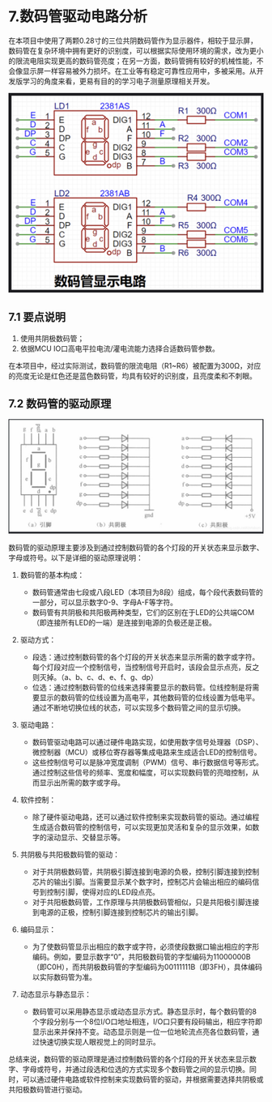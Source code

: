 # 7.数码管驱动电路分析

在本项目中使用了两颗0.28寸的三位共阴数码管作为显示器件，相较于显示屏，数码管在复杂环境中拥有更好的识别度，可以根据实际使用环境的需求，改为更小的限流电阻实现更高的数码管亮度；在另一方面，数码管拥有较好的机械性能，不会像显示屏一样容易被外力损坏。在工业等有稳定可靠性应用中，多被采用。从开发版学习的角度来看，更易有目的的学习电子测量原理相关开发。

<img src="https://raw.githubusercontent.com/hazy1k/My-drawing-bed/main/2024/11/21-19-19-21-屏幕截图%202024-11-21%20191911.png" title="" alt="屏幕截图 2024-11-21 191911.png" width="529">

## 7.1 要点说明

1. 使用共阴极数码管；
2. 依据MCU IO口高电平拉电流/灌电流能力选择合适数码管参数。

在本项目中，经过实际测试，数码管的限流电阻（R1~R6）被配置为300Ω，对应的亮度无论是红色还是蓝色数码管，均具有较好的识别度，且亮度柔和不刺眼。

## 7.2 数码管的驱动原理

<img src="https://raw.githubusercontent.com/hazy1k/My-drawing-bed/main/2024/11/21-19-21-38-屏幕截图%202024-11-21%20192134.png" title="" alt="屏幕截图 2024-11-21 192134.png" width="543">

数码管的驱动原理主要涉及到通过控制数码管的各个灯段的开关状态来显示数字、字母或符号。以下是详细的驱动原理说明：

1. 数码管的基本构成：
   
   - 数码管通常由七段或八段LED（本项目为8段）组成，每个段代表数码管的一部分，可以显示数字0-9、字母A-F等字符。
   - 数码管有共阴极和共阳极两种类型，它们的区别在于LED的公共端COM（即连接所有LED的一端）是连接到电源的负极还是正极。

2. 驱动方式：
   
   - 段选：通过控制数码管的各个灯段的开关状态来显示所需的数字或字符。每个灯段对应一个控制信号，当控制信号开启时，该段会显示点亮，反之则灭掉。（a、b、c、d、e、f、g、dp）
   - 位选：通过控制数码管的位线来选择需要显示的数码管。位线控制是将需要显示的数码管的位线设置为高电平，其他数码管的位线设置为低电平。通过不断地切换位线的状态，可以实现多个数码管之间的显示切换。

3. 驱动电路：
   
   - 数码管驱动电路可以通过硬件电路实现，如使用数字信号处理器（DSP）、微控制器（MCU）或移位寄存器等集成电路来生成适合LED的控制信号。
   - 这些控制信号可以是脉冲宽度调制（PWM）信号、串行数据信号等形式。通过控制这些信号的频率、宽度和幅度，可以实现数码管的亮暗控制，从而显示出所需的数字或字母。

4. 软件控制：
   
   - 除了硬件驱动电路，还可以通过软件控制来实现数码管的驱动。通过编程生成适合数码管的控制信号，可以实现更加灵活和复杂的显示效果，如数字的滚动显示、交替显示等。

5. 共阴极与共阳极数码管的驱动：
   
   - 对于共阴极数码管，共阴极引脚连接到电源的负极，控制引脚连接到控制芯片的输出引脚。当需要显示某个数字时，控制芯片会输出相应的编码信号到控制引脚，使得对应的LED段点亮。
   - 对于共阳极数码管，工作原理与共阴极数码管相似，只是共阳极引脚连接到电源的正极，控制引脚连接到控制芯片的输出引脚。

6. 编码显示：
   
   - 为了使数码管显示出相应的数字或字符，必须使段数据口输出相应的字形编码。例如，要显示数字“0”，共阳极数码管的字型编码为11000000B（即C0H），而共阴极数码管的字型编码为00111111B（即3FH），具体编码以实际数码管为准。

7. 动态显示与静态显示：
   
   - 数码管可以采用静态显示或动态显示方式。静态显示时，每个数码管的8个字段分别与一个8位I/O口地址相连，I/O口只要有段码输出，相应字符即显示出来并保持不变。动态显示则是一位一位地轮流点亮各位数码管，通过快速切换实现人眼视觉上的同时显示。

总结来说，数码管的驱动原理是通过控制数码管的各个灯段的开关状态来显示数字、字母或符号，并通过段选和位选的方式实现多个数码管之间的显示切换。同时，可以通过硬件电路或软件控制来实现数码管的驱动，并根据需要选择共阴极或共阳极数码管进行驱动。
